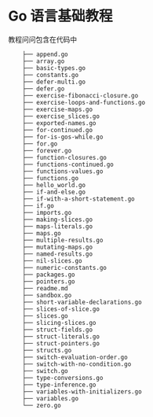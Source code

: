 # Go 语言基础教程
教程问问包含在代码中

        ├── append.go
        ├── array.go
        ├── basic-types.go
        ├── constants.go
        ├── defer-multi.go
        ├── defer.go
        ├── exercise-fibonacci-closure.go
        ├── exercise-loops-and-functions.go
        ├── exercise-maps.go
        ├── exercise_slices.go
        ├── exported-names.go
        ├── for-continued.go
        ├── for-is-gos-while.go
        ├── for.go
        ├── forever.go
        ├── function-closures.go
        ├── functions-continued.go
        ├── functions-values.go
        ├── functions.go
        ├── hello_world.go
        ├── if-and-else.go
        ├── if-with-a-short-statement.go
        ├── if.go
        ├── imports.go
        ├── making-slices.go
        ├── maps-literals.go
        ├── maps.go
        ├── multiple-results.go
        ├── mutating-maps.go
        ├── named-results.go
        ├── nil-slices.go
        ├── numeric-constants.go
        ├── packages.go
        ├── pointers.go
        ├── readme.md
        ├── sandbox.go
        ├── short-variable-declarations.go
        ├── slices-of-slice.go
        ├── slices.go
        ├── slicing-slices.go
        ├── struct-fields.go
        ├── struct-literals.go
        ├── struct-pointers.go
        ├── structs.go
        ├── switch-evaluation-order.go
        ├── switch-with-no-condition.go
        ├── switch.go
        ├── type-conversions.go
        ├── type-inference.go
        ├── variables-with-initializers.go
        ├── variables.go
        └── zero.go